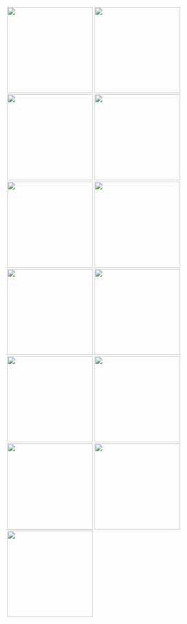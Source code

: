 <img src="https://github.com/MyriadWC/quivo-app/assets/5995654/161e85e6-8900-4668-9874-0cf1efb6d0d0" width="200" />
<img src="https://github.com/MyriadWC/quivo-app/assets/5995654/d8543dec-649c-4680-a3a1-8419738145c1" width="200" />
<img src="https://github.com/MyriadWC/quivo-app/assets/5995654/2c6fa560-d511-4756-81a7-e9901fcba01a" width="200" />
<img src="https://github.com/MyriadWC/quivo-app/assets/5995654/d774a11f-7c26-4ffc-a047-eb08b3d0f0fb" width="200" />
<img src="https://github.com/MyriadWC/quivo-app/assets/5995654/a7ec12e6-034e-41f2-9d22-339903ba3e19" width="200" />
<img src="https://github.com/MyriadWC/quivo-app/assets/5995654/d5fe33b3-016d-430a-843a-c7398fa0871c" width="200" />
<img src="https://github.com/MyriadWC/quivo-app/assets/5995654/9db2ec3c-ccac-4c97-9943-7bca9880d720" width="200" />
<img src="https://github.com/MyriadWC/quivo-app/assets/5995654/071c46be-07bd-4155-b827-e78aa255ad9a" width="200" />
<img src="https://github.com/MyriadWC/quivo-app/assets/5995654/b313162c-8dd7-45fb-b21e-e1a614818ab2" width="200" />
<img src="https://github.com/MyriadWC/quivo-app/assets/5995654/6f44fc84-cee5-4ef9-9e26-1580d6e73501" width="200" />
<img src="https://github.com/MyriadWC/quivo-app/assets/5995654/c4a4dc57-dbc7-4acd-bf64-7752f2efc45c" width="200" />
<img src="https://github.com/MyriadWC/quivo-app/assets/5995654/306847af-24bf-412a-a69b-affca20c7dbf" width="200" />
<img src="https://github.com/MyriadWC/quivo-app/assets/5995654/060c3b73-6ae1-47e4-82e8-2f7200e6c62f" width="200" />
